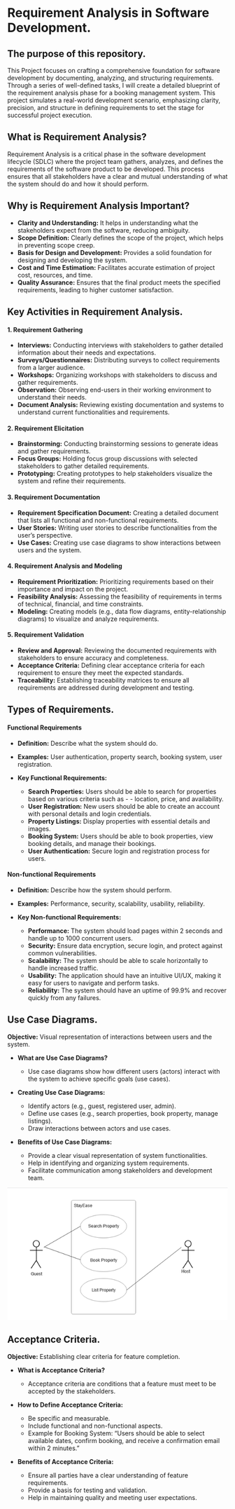 # Requirement Analysis in Software Development.

## The purpose of this repository.

This Project focuses on crafting a comprehensive foundation for software development by documenting, analyzing, and structuring requirements. Through a series of well-defined tasks, I will create a detailed blueprint of the requirement analysis phase for a booking management system. This project simulates a real-world development scenario, emphasizing clarity, precision, and structure in defining requirements to set the stage for successful project execution.

## What is Requirement Analysis?

Requirement Analysis is a critical phase in the software development lifecycle (SDLC) where the project team gathers, analyzes, and defines the requirements of the software product to be developed. This process ensures that all stakeholders have a clear and mutual understanding of what the system should do and how it should perform.

## Why is Requirement Analysis Important?

- **Clarity and Understanding:** It helps in understanding what the stakeholders expect from the software, reducing ambiguity.
- **Scope Definition:** Clearly defines the scope of the project, which helps in preventing scope creep.
- **Basis for Design and Development:** Provides a solid foundation for designing and developing the system.
- **Cost and Time Estimation:** Facilitates accurate estimation of project cost, resources, and time.
- **Quality Assurance:** Ensures that the final product meets the specified requirements, leading to higher customer satisfaction.

## Key Activities in Requirement Analysis.

#### 1. Requirement Gathering

- **Interviews:** Conducting interviews with stakeholders to gather detailed information about their needs and expectations.
- **Surveys/Questionnaires:** Distributing surveys to collect requirements from a larger audience.
- **Workshops:** Organizing workshops with stakeholders to discuss and gather requirements.
- **Observation:** Observing end-users in their working environment to understand their needs.
- **Document Analysis:** Reviewing existing documentation and systems to understand current functionalities and requirements.

#### 2. Requirement Elicitation

- **Brainstorming:** Conducting brainstorming sessions to generate ideas and gather requirements.
- **Focus Groups:** Holding focus group discussions with selected stakeholders to gather detailed requirements.
- **Prototyping:** Creating prototypes to help stakeholders visualize the system and refine their requirements.

#### 3. Requirement Documentation

- **Requirement Specification Document:** Creating a detailed document that lists all functional and non-functional requirements.
- **User Stories:** Writing user stories to describe functionalities from the user’s perspective.
- **Use Cases:** Creating use case diagrams to show interactions between users and the system.

#### 4. Requirement Analysis and Modeling

- **Requirement Prioritization:** Prioritizing requirements based on their importance and impact on the project.
- **Feasibility Analysis:** Assessing the feasibility of requirements in terms of technical, financial, and time constraints.
- **Modeling:** Creating models (e.g., data flow diagrams, entity-relationship diagrams) to visualize and analyze requirements.

#### 5. Requirement Validation

- **Review and Approval:** Reviewing the documented requirements with stakeholders to ensure accuracy and completeness.
- **Acceptance Criteria:** Defining clear acceptance criteria for each requirement to ensure they meet the expected standards.
- **Traceability:** Establishing traceability matrices to ensure all requirements are addressed during development and testing.

## Types of Requirements.

#### Functional Requirements

- **Definition:** Describe what the system should do.

- **Examples:** User authentication, property search, booking system, user registration.

- **Key Functional Requirements:**
  - **Search Properties:** Users should be able to search for properties based on various criteria such as - - location, price, and availability.
  - **User Registration:** New users should be able to create an account with personal details and login credentials.
  - **Property Listings:** Display properties with essential details and images.
  - **Booking System:** Users should be able to book properties, view booking details, and manage their bookings.
  - **User Authentication:** Secure login and registration process for users.

#### Non-functional Requirements

- **Definition:** Describe how the system should perform.

- **Examples:** Performance, security, scalability, usability, reliability.

- **Key Non-functional Requirements:**
  - **Performance:** The system should load pages within 2 seconds and handle up to 1000 concurrent users.
  - **Security:** Ensure data encryption, secure login, and protect against common vulnerabilities.
  - **Scalability:** The system should be able to scale horizontally to handle increased traffic.
  - **Usability:** The application should have an intuitive UI/UX, making it easy for users to navigate and perform tasks.
  - **Reliability:** The system should have an uptime of 99.9% and recover quickly from any failures.

## Use Case Diagrams.

**Objective:** Visual representation of interactions between users and the system.

- **What are Use Case Diagrams?**

  - Use case diagrams show how different users (actors) interact with the system to achieve specific goals (use cases).

- **Creating Use Case Diagrams:**

  - Identify actors (e.g., guest, registered user, admin).
  - Define use cases (e.g., search properties, book property, manage listings).
  - Draw interactions between actors and use cases.

- **Benefits of Use Case Diagrams:**
  - Provide a clear visual representation of system functionalities.
  - Help in identifying and organizing system requirements.
  - Facilitate communication among stakeholders and development team.

![StayEase use case diagram](alx-booking-uc.png)

## Acceptance Criteria.

**Objective:** Establishing clear criteria for feature completion.

- **What is Acceptance Criteria?**

  - Acceptance criteria are conditions that a feature must meet to be accepted by the stakeholders.

- **How to Define Acceptance Criteria:**

  - Be specific and measurable.
  - Include functional and non-functional aspects.
  - Example for Booking System: “Users should be able to select available dates, confirm booking, and receive a confirmation email within 2 minutes.”

- **Benefits of Acceptance Criteria:**
  - Ensure all parties have a clear understanding of feature requirements.
  - Provide a basis for testing and validation.
  - Help in maintaining quality and meeting user expectations.
